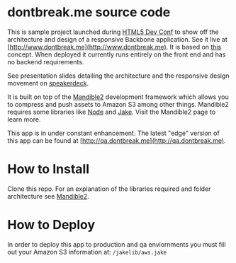 # dontbreak.me source code

This is sample project launched during [HTML5 Dev Conf](http://www.html5devconf.com/) to show off the architecture and design of a responsive Backbone application. See it live at [http://www.dontbreak.me](http://www.dontbreak.me). It is based on [this](http://lifehacker.com/5886128/how-seinfelds-productivity-secret-fixed-my-procrastination-problem) concept. When deployed it currently runs entirely on the front end and has no backend requirements.

See presentation slides detailing the architecture and the responsive design movement on [speakerdeck](https://speakerdeck.com/u/krunkosaurus/p/responsive-backbone).

It is built on top of the [Mandible2](https://github.com/BrainSwap/Mandible2) development framework which allows you to compress and push assets to Amazon S3 among other things. Mandible2 requires some libraries like [Node](http://nodejs.org/) and [Jake](http://howtonode.org/intro-to-jake). Visit the Mandible2 page to learn more.

This app is in under constant enhancement. The latest "edge" version of this app can be found at [http://qa.dontbreak.me](http://qa.dontbreak.me).

# How to Install

Clone this repo. For an explanation of the libraries required and folder architecture see [Mandible2](https://github.com/BrainSwap/Mandible2).

# How to Deploy

In order to deploy this app to production and qa enviornments you must fill out your Amazon S3 information at: `/jakelib/aws.jake`